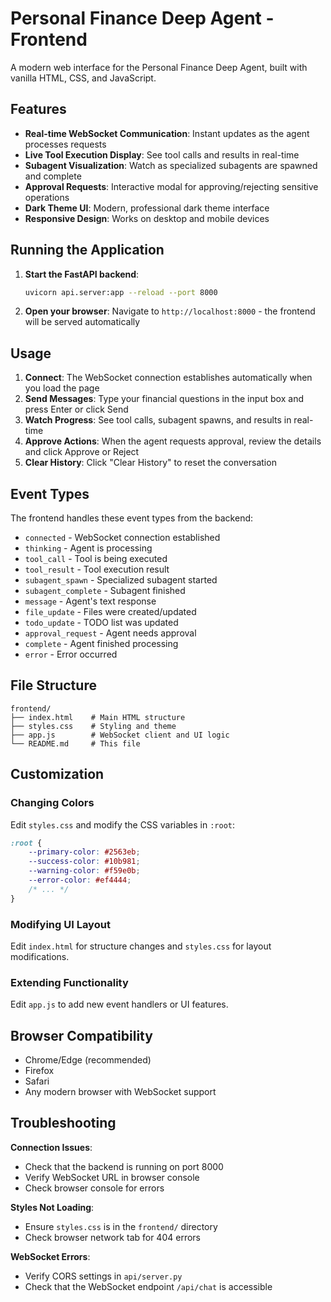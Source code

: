 # Personal Finance Deep Agent - Frontend

A modern web interface for the Personal Finance Deep Agent, built with vanilla HTML, CSS, and JavaScript.

## Features

- **Real-time WebSocket Communication**: Instant updates as the agent processes requests
- **Live Tool Execution Display**: See tool calls and results in real-time
- **Subagent Visualization**: Watch as specialized subagents are spawned and complete
- **Approval Requests**: Interactive modal for approving/rejecting sensitive operations
- **Dark Theme UI**: Modern, professional dark theme interface
- **Responsive Design**: Works on desktop and mobile devices

## Running the Application

1. **Start the FastAPI backend**:
   ```bash
   uvicorn api.server:app --reload --port 8000
   ```

2. **Open your browser**:
   Navigate to `http://localhost:8000` - the frontend will be served automatically

## Usage

1. **Connect**: The WebSocket connection establishes automatically when you load the page
2. **Send Messages**: Type your financial questions in the input box and press Enter or click Send
3. **Watch Progress**: See tool calls, subagent spawns, and results in real-time
4. **Approve Actions**: When the agent requests approval, review the details and click Approve or Reject
5. **Clear History**: Click "Clear History" to reset the conversation

## Event Types

The frontend handles these event types from the backend:

- `connected` - WebSocket connection established
- `thinking` - Agent is processing
- `tool_call` - Tool is being executed
- `tool_result` - Tool execution result
- `subagent_spawn` - Specialized subagent started
- `subagent_complete` - Subagent finished
- `message` - Agent's text response
- `file_update` - Files were created/updated
- `todo_update` - TODO list was updated
- `approval_request` - Agent needs approval
- `complete` - Agent finished processing
- `error` - Error occurred

## File Structure

```
frontend/
├── index.html    # Main HTML structure
├── styles.css    # Styling and theme
├── app.js        # WebSocket client and UI logic
└── README.md     # This file
```

## Customization

### Changing Colors

Edit `styles.css` and modify the CSS variables in `:root`:

```css
:root {
    --primary-color: #2563eb;
    --success-color: #10b981;
    --warning-color: #f59e0b;
    --error-color: #ef4444;
    /* ... */
}
```

### Modifying UI Layout

Edit `index.html` for structure changes and `styles.css` for layout modifications.

### Extending Functionality

Edit `app.js` to add new event handlers or UI features.

## Browser Compatibility

- Chrome/Edge (recommended)
- Firefox
- Safari
- Any modern browser with WebSocket support

## Troubleshooting

**Connection Issues**:
- Check that the backend is running on port 8000
- Verify WebSocket URL in browser console
- Check browser console for errors

**Styles Not Loading**:
- Ensure `styles.css` is in the `frontend/` directory
- Check browser network tab for 404 errors

**WebSocket Errors**:
- Verify CORS settings in `api/server.py`
- Check that the WebSocket endpoint `/api/chat` is accessible

